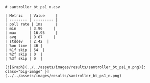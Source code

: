 
    # santroller_bt_ps1_n.csv

    | Metric   | Value     |
    | -------- | --------- |
    | poll rate | 1ms      |
    | min      | 3.96     |
    | max      | 16.95     |
    | avg      | 9.07     |
    | stddev   | 2.42  |
    | %on time | 46 |
    | %1f skip | 54  |
    | %2f skip | 0  |
    | %3f skip | 0  |

    [![Graph](../../assets/images/results/santroller_bt_ps1_n.png){: class="big-image" }](../../assets/images/results/santroller_bt_ps1_n.png)

    